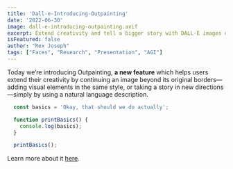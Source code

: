 ```yaml
---
title: 'Dall-e-Introducing-Outpainting'
date: '2022-06-30'
image: dall-e-introducing-outpainting.avif
excerpt: Extend creativity and tell a bigger story with DALL·E images of any size.
isFeatured: false
author: "Rex Joseph"
tags: ["Faces", "Research", "Presentation", "AGI"]
---
```


Today we’re introducing Outpainting, **a new feature** which helps users extend their creativity by continuing an image beyond its original borders—adding visual elements in the same style, or taking a story in new directions—simply by using a natural language description.

```js
  const basics = 'Okay, that should we do actually';

  function printBasics() {
    console.log(basics);
  }

  printBasics();
  ```

Learn more about it [here](https://openai.com/blog/dall-e-introducing-outpainting).